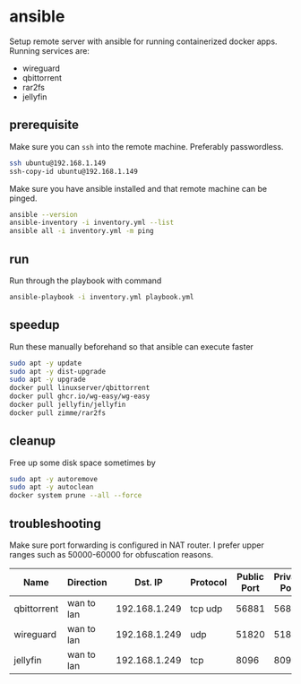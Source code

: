 # ansible
Setup remote server with ansible for running containerized docker apps. 
Running services are:
* wireguard
* qbittorrent
* rar2fs
* jellyfin

## prerequisite
Make sure you can `ssh` into the remote machine. 
Preferably passwordless.
```bash
ssh ubuntu@192.168.1.149
ssh-copy-id ubuntu@192.168.1.149
```
Make sure you have ansible installed and that remote machine can be pinged.
```bash
ansible --version
ansible-inventory -i inventory.yml --list
ansible all -i inventory.yml -m ping
```

## run
Run through the playbook with command
```bash
ansible-playbook -i inventory.yml playbook.yml
```

## speedup
Run these manually beforehand so that ansible can execute faster
```bash
sudo apt -y update
sudo apt -y dist-upgrade
sudo apt -y upgrade
docker pull linuxserver/qbittorrent
docker pull ghcr.io/wg-easy/wg-easy
docker pull jellyfin/jellyfin
docker pull zimme/rar2fs
```

## cleanup
Free up some disk space sometimes by
```bash
sudo apt -y autoremove
sudo apt -y autoclean
docker system prune --all --force
```

## troubleshooting
Make sure port forwarding is configured in NAT router.
I prefer upper ranges such as 50000-60000 for obfuscation reasons.

| Name        | Direction  | Dst. IP       | Protocol | Public Port | Private Port |
|-------------|------------|---------------|----------|-------------|--------------|
| qbittorrent | wan to lan | 192.168.1.249 | tcp udp  | 56881       | 56881        |
| wireguard   | wan to lan | 192.168.1.249 | udp      | 51820       | 51820        |
| jellyfin    | wan to lan | 192.168.1.249 | tcp      | 8096        | 8096         |
